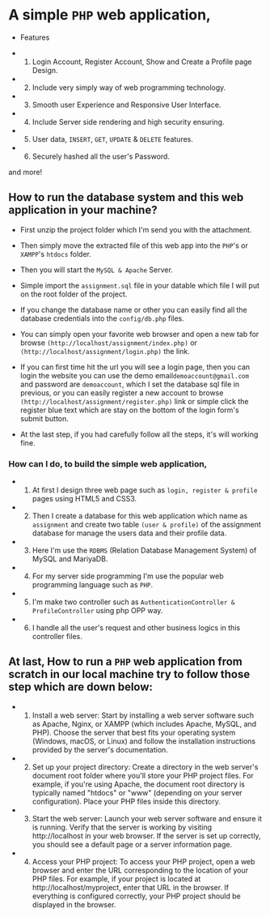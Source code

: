 # A simple `PHP` web application,

- Features

* 1. Login Account, Register Account, Show and Create a Profile page Design.

* 2. Include very simply way of web programming technology.

* 3. Smooth user Experience and Responsive User Interface.

* 4. Include Server side rendering and high security ensuring.

* 5. User data, `INSERT`, `GET`, `UPDATE` & `DELETE` features.

* 6. Securely hashed all the user's Password.

and more!

## How to run the database system and this web application in your machine?

- First unzip the project folder which I'm send you with the attachment.

- Then simply move the extracted file of this web app into the `PHP`'s or
  `XAMPP`'s `htdocs` folder.

- Then you will start the `MySQL & Apache` Server.

- Simple import the `assignment.sql` file in your datable which file I will put
  on the root folder of the project.

- If you change the database name or other you can easily find all the database
  credentials into the `config/db.php` files.

- You can simply open your favorite web browser and open a new tab for browse
  `(http://localhost/assignment/index.php)` or
  `(http://localhost/assignment/login.php)` the link.
- If you can first time hit the url you will see a login page, then you can
  login the website you can use the demo email`demoaccount@gmail.com` and
  password are `demoaccount`, which I set the database sql file in previous, or
  you can easily register a new account to browse
  `(http://localhost/assignment/register.php)` link or simple click the register
  blue text which are stay on the bottom of the login form's submit button.

- At the last step, if you had carefully follow all the steps, it's will working
  fine.

### How can I do, to build the simple web application,

- 1. At first I design three web page such as `login, register & profile` pages
     using HTML5 and CSS3.

- 2. Then I create a database for this web application which name as
     `assignment` and create two table `(user & profile)` of the assignment
     database for manage the users data and their profile data.

- 3. Here I'm use the `RDBMS` (Relation Database Management System) of MySQL and
     MariyaDB.

- 4. For my server side programming I'm use the popular web programming language
     such as `PHP`.

- 5. I'm make two controller such as
     `AuthenticationController & ProfileController` using php OPP way.

- 6. I handle all the user's request and other business logics in this
     controller files.

## At last, How to run a `PHP` web application from scratch in our local machine try to follow those step which are down below:

- 1. Install a web server: Start by installing a web server software such as
     Apache, Nginx, or XAMPP (which includes Apache, MySQL, and PHP). Choose the
     server that best fits your operating system (Windows, macOS, or Linux) and
     follow the installation instructions provided by the server's
     documentation.

- 2. Set up your project directory: Create a directory in the web server's
     document root folder where you'll store your PHP project files. For
     example, if you're using Apache, the document root directory is typically
     named "htdocs" or "www" (depending on your server configuration). Place
     your PHP files inside this directory.

- 3. Start the web server: Launch your web server software and ensure it is
     running. Verify that the server is working by visiting http://localhost in
     your web browser. If the server is set up correctly, you should see a
     default page or a server information page.

- 4. Access your PHP project: To access your PHP project, open a web browser and
     enter the URL corresponding to the location of your PHP files. For example,
     if your project is located at http://localhost/myproject, enter that URL in
     the browser. If everything is configured correctly, your PHP project should
     be displayed in the browser.

<!-- Assignment Publish on 13/5/2023 11:53AM -->
<!-- Assignment Finished by SYED AMIR ALI at 16/5/2023 02:47PM -->
